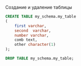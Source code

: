 Создание и удаление таблицы
```sql
CREATE TABLE my_schema.my_table
(
	first varchar,
	second  varchar,
    number varchar,
    comb text,
    other character(1)
);

DROP TABLE my_schema.my_table;
```
